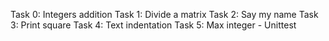 Task 0: Integers addition
Task 1: Divide a matrix
Task 2: Say my name
Task 3: Print square
Task 4: Text indentation
Task 5: Max integer - Unittest
